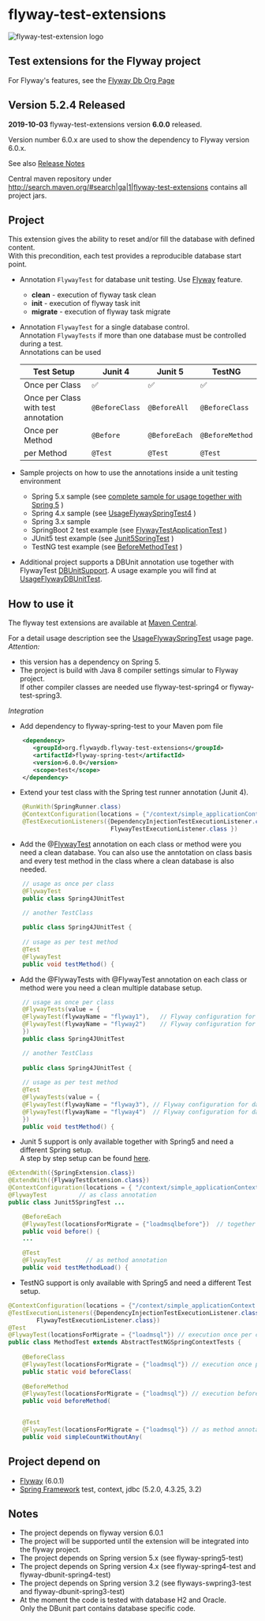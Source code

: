 flyway-test-extensions
======================

![flyway-test-extension logo](https://github.com/flyway/flyway-test-extensions/blob/master/image/logo-flyway-test-extensions.png) 


Test extensions for the Flyway project
--------------------------------------

For Flyway's features, see the [Flyway Db Org Page](http://flywaydb.org/) 

Version 5.2.4 Released 
----------------------

<b>2019-10-03</b> flyway-test-extensions version <b>6.0.0</b> released.

Version number 6.0.x are used to show the dependency to Flyway version 6.0.x.

See also [Release Notes](https://github.com/flyway/flyway-test-extensions/wiki/Release-Notes) 

Central maven repository under http://search.maven.org/#search|ga|1|flyway-test-extensions contains all project jars.

Project
-------
This extension gives the ability to reset and/or fill the database with defined content.<br>
With this precondition, each test provides a reproducible database start point. 

* Annotation `FlywayTest` for database unit testing. Use [Flyway](https://github.com/flyway/) feature.
  * <b>clean</b> - execution of flyway task clean
  * <b>init</b> - execution of flyway task init
  * <b>migrate</b> - execution of flyway task migrate
* Annotation `FlywayTest` for a single database control.<br>
  Annotation `FlywayTests` if more than one database must be controlled during a test. <br>
  Annotations can be used
  
  | Test Setup | Junit 4  | Junit 5 | TestNG |
  | --- | --- | --- | --- |
  | Once per Class | :white_check_mark: | :white_check_mark: | :white_check_mark: |
  | Once per Class with test annotation | `@BeforeClass` | `@BeforeAll` | `@BeforeClass` |
  | Once per Method | `@Before` | `@BeforeEach` | `@BeforeMethod` |
  | per Method| `@Test` | `@Test` | `@Test` |
  
* Sample projects on how to use the annotations inside a unit testing environment
  * Spring 5.x sample (see [complete sample for usage together with Spring 5](https://github.com/flyway/flyway-test-extensions/tree/master/flyway-test-extensions/flyway-test-samples/flyway-test-spring-samples/flyway-test-sample-spring5) )
  * Spring 4.x sample (see [UsageFlywaySpringTest4](https://github.com/flyway/flyway-test-extensions/wiki/Usage-flyway-spring-test) )
  * Spring 3.x sample 
  * SpringBoot 2 test example (see [FlywayTestApplicationTest](https://github.com/flyway/flyway-test-extensions/blob/master/flyway-test-extensions/flyway-test-samples/flyway-test-spring-samples/flyway-test-sample-spring-boot/sample-spring-boot-2/src/test/java/org/flywaydb/sample/test/spring/boot2/flywaytest/FlywayTestApplicationTest.java) )
  * JUnit5 test example (see [Junit5SpringTest](https://github.com/flyway/flyway-test-extensions/blob/master/flyway-test-extensions/flyway-test-samples/flyway-test-spring-samples/flyway-test-junit5/src/test/java/org/flywaydb/sample/test/junit5/Junit5SpringTest.java) )
  * TestNG test example (see [BeforeMethodTest](https://github.com/flyway/flyway-test-extensions/blob/master/flyway-test-extensions/flyway-test-samples/flyway-test-spring-samples/flyway-test-testng/src/test/java/org/flywaydb/sample/test/testng/BeforeMethodTest.java) )
* Additional project supports a DBUnit annotation use together with FlywayTest [DBUnitSupport](https://github.com/flyway/flyway-test-extensions/blob/master/flyway-test-extensions/flyway-dbunit-test/src/main/java/org/flywaydb/test/dbunit/DBUnitSupport.java). A usage example you will find at [UsageFlywayDBUnitTest](https://github.com/flyway/flyway-test-extensions/wiki/Usage-flyway-dbunit-test).

How to use it
-------------
The flyway test extensions are available at [Maven Central](http://repo1.maven.org/maven2/org/flywaydb/flyway-test-extensions).

For a detail usage description see the [UsageFlywaySpringTest](https://github.com/flyway/flyway-test-extensions/wiki/Usage-flyway-spring-test) usage page. <br>
*Attention:* 
* this version has a dependency on Spring 5. 
* The project is build with Java 8 compiler settings simular to Flyway project.<br>
  If other compiler classes are needed use flyway-test-spring4 or flyway-test-spring3.

*Integration*
* Add dependency to flyway-spring-test to your Maven pom file

```xml
    <dependency>
       <groupId>org.flywaydb.flyway-test-extensions</groupId>
       <artifactId>flyway-spring-test</artifactId>
       <version>6.0.0</version>
       <scope>test</scope>
    </dependency>
```

* Extend your test class with the Spring test runner annotation (Junit 4).

```java
    @RunWith(SpringRunner.class)
    @ContextConfiguration(locations = {"/context/simple_applicationContext.xml" })
    @TestExecutionListeners({DependencyInjectionTestExecutionListener.class, 
                             FlywayTestExecutionListener.class })
```
    
* Add the @[FlywayTest](https://github.com/flyway/flyway-test-extensions/wiki/Usage-of-Annotation-FlywayTest) annotation on each class or method were you need a clean database. You can also use the anntotation on class basis and every test method in the class where a clean database is also needed.

```java
    // usage as once per class
    @FlywayTest
    public class Spring4JUnitTest 

    // another TestClass
    
    public class Spring4JUnitTest {
    
    // usage as per test method
    @Test
    @FlywayTest
    public void testMethod() { 
```

* Add the @FlywayTests with @FlywayTest annotation on each class or method were you need a clean multiple database setup. 

```java
    // usage as once per class
    @FlywayTests(value = {
	@FlywayTest(flywayName = "flyway1"),   // Flyway configuration for database 1
	@FlywayTest(flywayName = "flyway2")    // Flyway configuration for database 2
    })
    public class Spring4JUnitTest 

    // another TestClass
    
    public class Spring4JUnitTest {
    
    // usage as per test method
    @Test
    @FlywayTests(value = {
	@FlywayTest(flywayName = "flyway3"), // Flyway configuration for database 3
	@FlywayTest(flywayName = "flyway4")  // Flyway configuration for database 4
    })
    public void testMethod() { 
```

* Junit 5 support is only available together with Spring5 and need a different Spring setup.<br/> 
A step by step setup can be found [here](https://github.com/flyway/flyway-test-extensions/wiki/How-to-use-Flyway-Test-with-Junit5-and-Springframework-5).

```java
@ExtendWith({SpringExtension.class})
@ExtendWith({FlywayTestExtension.class})
@ContextConfiguration(locations = { "/context/simple_applicationContext.xml" })
@FlywayTest         // as class annotation
public class Junit5SpringTest ...

    @BeforeEach
    @FlywayTest(locationsForMigrate = {"loadmsqlbefore"})  // together with BeforeEach
    public void before() {
    ...

    @Test
    @FlywayTest       // as method annotation
    public void testMethodLoad() {

```

* TestNG support is only available with Spring5 and need a different Test setup.

```java
@ContextConfiguration(locations = {"/context/simple_applicationContext.xml"})
@TestExecutionListeners({DependencyInjectionTestExecutionListener.class,
        FlywayTestExecutionListener.class})
@Test
@FlywayTest(locationsForMigrate = {"loadmsql"}) // execution once per class
public class MethodTest extends AbstractTestNGSpringContextTests {
    
    @BeforeClass
    @FlywayTest(locationsForMigrate = {"loadmsql"}) // execution once per class
    public static void beforeClass(
    
    @BeforeMethod
    @FlywayTest(locationsForMigrate = {"loadmsql"}) // execution before each test method
    public void beforeMethod(


    @Test
    @FlywayTest(locationsForMigrate = {"loadmsql"}) // as method annotation
    public void simpleCountWithoutAny(

```

Project depend on
-----------------
* [Flyway](https://github.com/flyway/) (6.0.1)
* [Spring Framework](http://www.springsource.org/) test, context, jdbc (5.2.0, 4.3.25, 3.2)

Notes
-----
* The project depends on flyway version 6.0.1
* The project will be supported until the extension will be integrated into the flyway project.
* The project depends on Spring version 5.x (see flyway-spring5-test)
* The project depends on Spring version 4.x (see flyway-spring4-test and flyway-dbunit-spring4-test)
* The project depends on Spring version 3.2 (see flyways-swpring3-test and flyway-dbunit-spring3-test)
* At the moment the code is tested with database H2 and Oracle.<br>Only the DBunit part contains database specific code. 
